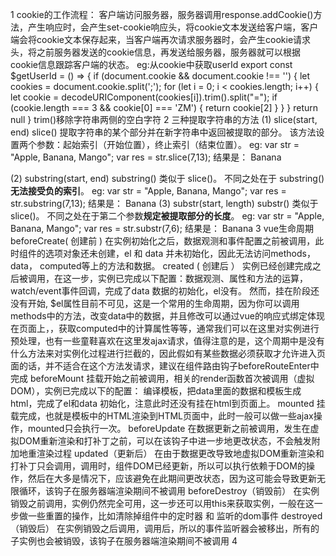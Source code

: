 1 cookie的工作流程：
  客户端访问服务器，服务器调用response.addCookie()方法，产生响应时，会产生set-cookie响应头，将cookie文本发送给客户端，客户端会将cookie文本保存起来，当客户端再次请求服务器时，会产生cookie请求头，将之前服务器发送的cookie信息，再发送给服务器，服务器就可以根据cookie信息跟踪客户端的状态。
eg:从cookie中获取userId
export const $getUserId = () => {
  if (document.cookie && document.cookie !== '') {
    let cookies = document.cookie.split(';');
    for (let i = 0; i < cookies.length; i++) {
      let cookie = decodeURIComponent(cookies[i]).trim().split("=");
      if (cookie.length === 3 && cookie[0] === 'ZM') {
        return cookie[2]
      }
    }
  }
  return null
}
trim()移除字符串两侧的空白字符
2 三种提取字符串的方法
(1) slice(start, end)
  slice() 提取字符串的某个部分并在新字符串中返回被提取的部分。
该方法设置两个参数：起始索引（开始位置），终止索引（结束位置）。
 eg:
 var str = "Apple, Banana, Mango";
 var res = str.slice(7,13);
 结果是：
 Banana

(2) substring(start, end)
  substring() 类似于 slice()。
  不同之处在于 substring() **无法接受负的索引**。
 eg:
 var str = "Apple, Banana, Mango";
 var res = str.substring(7,13);
 结果是：
 Banana
(3) substr(start, length)
  substr() 类似于 slice()。
  不同之处在于第二个参数**规定被提取部分的长度**。
 eg:
 var str = "Apple, Banana, Mango";
 var res = str.substr(7,6);
 结果是：
 Banana
3 vue生命周期 
  beforeCreate( 创建前 )
  在实例初始化之后，数据观测和事件配置之前被调用，此时组件的选项对象还未创建，el 和 data 并未初始化，因此无法访问methods， data， computed等上的方法和数据。
  created ( 创建后 ）
  实例已经创建完成之后被调用，在这一步，实例已完成以下配置：数据观测、属性和方法的运算，watch/event事件回调，完成了data 数据的初始化，el没有。 然而，挂在阶段还没有开始, $el属性目前不可见，这是一个常用的生命周期，因为你可以调用methods中的方法，改变data中的数据，并且修改可以通过vue的响应式绑定体现在页面上，，获取computed中的计算属性等等，通常我们可以在这里对实例进行预处理，也有一些童鞋喜欢在这里发ajax请求，值得注意的是，这个周期中是没有什么方法来对实例化过程进行拦截的，因此假如有某些数据必须获取才允许进入页面的话，并不适合在这个方法发请求，建议在组件路由钩子beforeRouteEnter中完成
  beforeMount
  挂载开始之前被调用，相关的render函数首次被调用（虚拟DOM），实例已完成以下的配置： 编译模板，把data里面的数据和模板生成html，完成了el和data 初始化，注意此时还没有挂在html到页面上。
  mounted
  挂载完成，也就是模板中的HTML渲染到HTML页面中，此时一般可以做一些ajax操作，mounted只会执行一次。
  beforeUpdate
  在数据更新之前被调用，发生在虚拟DOM重新渲染和打补丁之前，可以在该钩子中进一步地更改状态，不会触发附加地重渲染过程
  updated（更新后）
  在由于数据更改导致地虚拟DOM重新渲染和打补丁只会调用，调用时，组件DOM已经更新，所以可以执行依赖于DOM的操作，然后在大多是情况下，应该避免在此期间更改状态，因为这可能会导致更新无限循环，该钩子在服务器端渲染期间不被调用
  beforeDestroy（销毁前）
  在实例销毁之前调用，实例仍然完全可用，这一步还可以用this来获取实例，一般在这一步做一些重置的操作，比如清除掉组件中的定时器 和 监听的dom事件
  destroyed（销毁后）
  在实例销毁之后调用，调用后，所以的事件监听器会被移出，所有的子实例也会被销毁，该钩子在服务器端渲染期间不被调用
4 